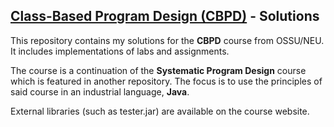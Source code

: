 ## [Class-Based Program Design (CBPD)](https://course.ccs.neu.edu/cs2510sp22/index.html) - Solutions

This repository contains my solutions for the **CBPD** course from OSSU/NEU. It includes implementations of labs and assignments.

The course is a continuation of the **Systematic Program Design** course which is featured in another repository. The focus is to use the principles of said course in an industrial language, **Java**.

External libraries (such as tester.jar) are available on the course website.